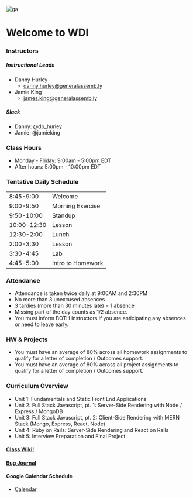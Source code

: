 
![ga](http://mobbook.generalassemb.ly/ga_cog.png)

# Welcome to WDI

### Instructors
##### Instructional Leads
- Danny Hurley
    - danny.hurley@generalassemb.ly
- Jamie King
    - james.king@generalassemb.ly
  
##### Slack

- Danny: @dp_hurley
- Jamie: @jamieking

### Class Hours
- Monday - Friday: 9:00am - 5:00pm EDT
- After hours: 5:00pm - 10:00pm EDT


### Tentative Daily Schedule

|               |                   |
| ---           | ---               |
| 8:45-9:00     | Welcome           |
| 9:00-9:50     | Morning Exercise  |
| 9:50-10:00    | Standup           |
| 10:00-12:30   | Lesson            |
| 12:30-2:00    | Lunch             |
| 2:00-3:30     | Lesson            |
| 3:30-4:45     | Lab               |
| 4:45-5:00     | Intro to Homework |

### Attendance
- Attendance is taken twice daily at 9:00AM and 2:30PM
- No more than 3 unexcused absences
- 3 tardies (more than 30 minutes late) = 1 absence
- Missing part of the day counts as 1/2 absence.
- You must inform BOTH instructors if you are anticipating any absences or need to leave early.


### HW & Projects
- You must have an average of 80% across all homework assignments to qualify for a letter of completion / Outcomes support.
- You must have an average of 80% across all project assignments to qualify for a letter of completion / Outcomes support.


### Curriculum Overview
- Unit 1: Fundamentals and Static Front End Applications
- Unit 2: Full Stack Javascript, pt. 1: Server-Side Rendering with Node / Express / MongoDB
- Unit 3: Full Stack Javascript, pt. 2: Client-Side Rendering with MERN Stack (Mongo, Express, React, Node)
- Unit 4: Ruby on Rails: Server-Side Rendering and React on Rails
- Unit 5: Interview Preparation and Final Project


#### [Class Wiki!](https://git.generalassemb.ly/atl-wdi/wdi-curriculum/wiki)

#### [Bug Journal](https://git.generalassemb.ly/atl-wdi/wdi-curriculum-10/wiki/Bug-Journal)

#### Google Calendar Schedule

- [Calendar](https://calendar.google.com/calendar/embed?src=26j8bskc5mh5vbfr6fr1bk5qi0%40group.calendar.google.com&ctz=America/New_York)
